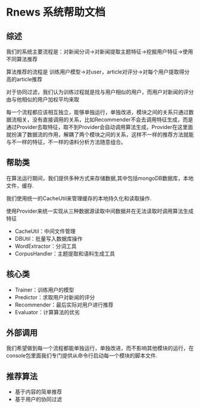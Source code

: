 # Rnews 系统帮助文档

## 综述

我们的系统主要流程是：对新闻分词->对新闻提取主题特征->挖掘用户特征->使用不同算法推荐

算法推荐的流程是 训练用户模型->对user，article对评分->对每个用户提取得分高的article推荐

对于协同过滤，我们认为训练过程就是找与用户相似的用户，而用户对新闻的评分由与他相似的用户加权平均来取

每一个流程都应该相互独立，能够单独运行，单独改进，模块之间的关系只通过数据流相关，没有直接调用的关系，比如Recommender不会去调用特征生成，而是通过Provider去取特征，取不到Provider会自动调用算法生成，Provider在这里面就扮演了数据流的作用，解耦了两个模块之间的关系，这样不一样的推荐方法就能与不一样的特征，不一样的语料分析方法随意组合。

## 帮助类

在算法运行期间，我们提供多种方式来存储数据,其中包括mongoDB数据库，本地文件，缓存.

我们使用统一的CacheUtil来管理缓存的本地持久化和读取操作.

使用Provider来统一实现从三种数据源读取中间数据并在无法读取时调用算法生成特征

- CacheUtil：中间文件管理
- DBUtil：批量写入数据库操作
- WordExtractor：分词工具
- CorpusHandler：主题提取和语料生成工具


## 核心类

- Trainer：训练用户的模型
- Predictor：求取用户对新闻的评分
- Recommender：最后实际对用户进行推荐
- Evaluator：计算算法的优劣

## 外部调用

我们希望做到每一个流程都能单独运行，单独改进，而不影响其他模块的运行，在console包里面我们专门提供从命令行启动每一个模块的脚本文件.

## 推荐算法

- 基于内容的简单推荐
- 基于用户的协同过滤